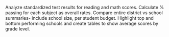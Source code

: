 Analyze standardized test results for reading and math scores.
Calculate % passing for each subject as overall rates.
Compare entire district vs school summaries- include school size, per student budget.
Highlight top and bottom performing schools and create tables to show average scores by grade level.
